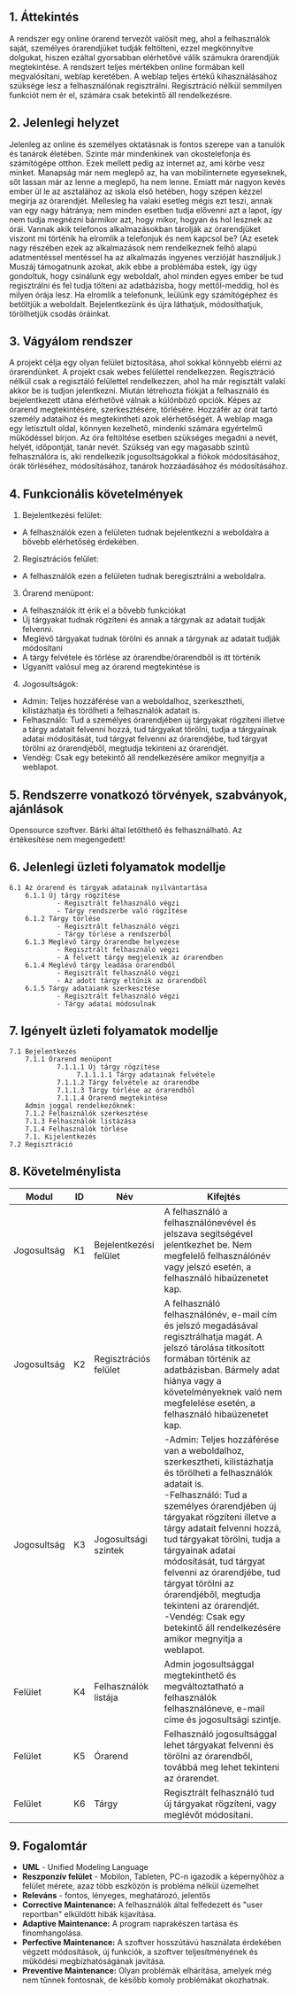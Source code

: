 ## 1. Áttekintés

A rendszer egy online órarend tervezőt valósít meg, ahol a felhasználók saját, személyes órarendjüket tudják feltölteni, ezzel megkönnyítve dolgukat, hiszen ezáltal gyorsabban elérhetővé válik számukra órarendjük megtekintése. 
A rendszert teljes mértékben online formában kell megvalósítani, weblap keretében. 
A weblap teljes értékű kihasználásához szüksége lesz a felhasználónak regisztrálni. 
Regisztráció nélkül semmilyen funkciót nem ér el, számára csak betekintő áll rendelkezésre.

## 2. Jelenlegi helyzet

Jelenleg az online és személyes oktatásnak is fontos szerepe van a tanulók és tanárok életében. Szinte már mindenkinek van okostelefonja és számítógépe otthon. 
Ezek mellett pedig az internet az, ami körbe vesz minket. Manapság már nem meglepő az, ha van mobilinternete egyeseknek, sőt lassan már az lenne a meglepő, ha nem lenne. 
Emiatt már nagyon kevés ember ül le az asztalához az iskola első hetében, hogy szépen kézzel megírja az órarendjét.
Mellesleg ha valaki esetleg mégis ezt teszi, annak van egy nagy hátránya; nem minden esetben tudja elővenni azt a lapot, így nem tudja megnézni bármikor azt, hogy mikor, hogyan és hol lesznek az órái.
Vannak akik telefonos alkalmazásokban tárolják az órarendjüket viszont mi történik ha elromlik a telefonjuk és nem kapcsol be?
(Az esetek nagy részében ezek az alkalmazások nem rendelkeznek felhő alapú adatmentéssel mentéssel ha az alkalmazás ingyenes verzióját használjuk.) 
Muszáj támogatnunk azokat, akik ebbe a problémába estek, így úgy gondoltuk, hogy csinálunk egy weboldalt, ahol minden egyes ember be tud regisztrálni és fel tudja tölteni az adatbázisba, hogy mettől-meddig, hol és milyen órája lesz. Ha elromlik a telefonunk, leülünk egy számítógéphez és betöltjük a weboldalt. 
Bejelentkezünk és újra láthatjuk, módosíthatjuk, törölhetjük csodás óráinkat.

## 3. Vágyálom rendszer 

A projekt célja egy olyan felület biztosítása, ahol sokkal könnyebb elérni az órarendünket. A projekt csak webes felülettel rendelkezzen. Regisztráció nélkül csak a regisztáló felülettel rendelkezzen, ahol ha már regisztált valaki akkor be is tudjon jelentkezni.
Miután létrehozta fiókját a felhasználó és bejelentkezett utána elérhetővé válnak a különböző opciók. Képes az órarend megtekintésére, szerkesztésére, törlésére. Hozzáfér az órát tartó személy adataihoz és megtekintheti azok elérhetőségét.
A weblap maga egy letisztult oldal, könnyen kezelhető, mindenki számára egyértelmű működéssel bírjon. Az óra feltöltése esetben szükséges megadni a nevét, helyét, időpontját, tanár nevét.
Szükség van egy magasabb szintű felhasználóra is, aki rendelkezik jogusoltságokkal a fiókok módosításához, órák törléséhez, módosításához, tanárok hozzáadásához és módosításához.

## 4. Funkcionális követelmények

1. Bejelentkezési felület:
 * A felhasználók ezen a felületen tudnak bejelentkezni a weboldalra a bővebb elérhetőség érdekében.
2. Regisztrációs felület:
 * A felhasználók ezen a felületen tudnak beregisztrálni a weboldalra.
3. Órarend menüpont:
 * A felhasználók itt érik el a bővebb funkciókat
 * Új tárgyakat tudnak rögzíteni és annak a tárgynak az adatait tudják felvenni.
 * Meglévő tárgyakat tudnak törölni és annak a tárgynak az adatait tudják módosítani
 * A tárgy felvétele és törlése az órarendbe/órarendből is itt történik
 * Ugyanitt valósul meg az órarend megtekintése is
4. Jogosultságok:
 * Admin: Teljes hozzáférése van a weboldalhoz, szerkesztheti, kilistázhatja és törölheti a felhasználók adatait is.
 * Felhasználó: Tud a személyes órarendjében új tárgyakat rögzíteni illetve a tárgy adatait felvenni hozzá, tud tárgyakat törölni, tudja a tárgyainak adatai módosítását, tud tárgyat felvenni az órarendjébe, tud tárgyat törölni az órarendjéből, megtudja tekinteni az órarendjét.
 * Vendég: Csak egy betekintő áll rendelkezésére amikor megnyitja a weblapot.

## 5. Rendszerre vonatkozó törvények, szabványok, ajánlások

Opensource szoftver. Bárki által letölthető és felhasználható. Az értékesítése nem megengedett!

## 6. Jelenlegi üzleti folyamatok modellje
    6.1 Az órarend és tárgyak adatainak nyilvántartása
        6.1.1 Új tárgy rögzítése
                - Regisztrált felhasználó végzi
                - Tárgy rendszerbe való rögzítése
        6.1.2 Tárgy törlése
                - Regisztrált felhasználó végzi
                - Tárgy törlése a rendszerből
        6.1.3 Meglévő tárgy órarendbe helyezése
                - Regisztrált felhasználó végzi
                - A felvett tárgy megjelenik az órarendben
        6.1.4 Meglévő tárgy leadása órarendből
                - Regisztrált felhasználó végzi
                - Az adott tárgy eltűnik az órarendből
        6.1.5 Tárgy adataiank szerkesztése
                - Regisztrált felhasználó végzi
                - Tárgy adatai módosulnak

## 7. Igényelt üzleti folyamatok modellje
    7.1 Bejelentkezés
        7.1.1 Órarend menüpont 
                7.1.1.1 Új tárgy rögzítése
                     7.1.1.1.1 Tárgy adatainak felvétele
                7.1.1.2 Tárgy felvétele az órarendbe
                7.1.1.3 Tárgy törlése az órarendből
                7.1.1.4 Órarend megtekintése
        Admin joggal rendelkezőknek:
        7.1.2 Felhasználók szerkesztése
        7.1.3 Felhasználók listázása
        7.1.4 Felhasználók törlése
        7.1. Kijelentkezés
    7.2 Regisztráció

## 8. Követelménylista

Modul | ID | Név | Kifejtés
--- | --- | --- | ----------------------------------------------------------------------
Jogosultság | K1 | Bejelentkezési felület | A felhasználó a felhasználónevével és jelszava segítségével jelentkezhet be. Nem megfelelő felhasználónév vagy jelszó esetén, a felhasználó hibaüzenetet kap.
Jogosultság | K2 | Regisztrációs felület | A felhasználó felhasználónév, e-mail cím és jelszó megadásával regisztrálhatja magát. A jelszó tárolása titkosított formában történik az adatbázisban. Bármely adat hiánya vagy a követelményeknek való nem megfelelése esetén, a felhasználó hibaüzenetet kap.
Jogosultság | K3 | Jogosultsági szintek | -Admin: Teljes hozzáférése van a weboldalhoz, szerkesztheti, kilistázhatja és törölheti a felhasználók adatait is. <br> -Felhasználó: Tud a személyes órarendjében új tárgyakat rögzíteni illetve a tárgy adatait felvenni hozzá, tud tárgyakat törölni, tudja a tárgyainak adatai módosítását, tud tárgyat felvenni az órarendjébe, tud tárgyat törölni az órarendjéből, megtudja tekinteni az órarendjét. <br> -Vendég: Csak egy betekintő áll rendelkezésére amikor megnyitja a weblapot.
Felület | K4 | Felhasználók listája | Admin jogosultsággal megtekinthető és megváltoztatható a felhasználók felhasználóneve, e-mail címe és jogosultsági szintje.
Felület | K5 | Órarend | Felhasználó jogosultsággal lehet tárgyakat felvenni és törölni az órarendből, továbbá meg lehet tekinteni az órarendet.
Felület | K6 | Tárgy | Regisztrált felhasználó tud új tárgyakat rögzíteni, vagy meglévőt módosítani.

## 9. Fogalomtár

- **UML** - Unified Modeling Language
- **Reszponzív felület** - Mobilon, Tableten, PC-n igazodik a
képernyőhöz a felület mérete, azaz több eszközön is probléma nélkül
üzemelhet
- **Releváns** - fontos, lényeges, meghatározó, jelentős
- **Corrective Maintenance:** A felhasználók által felfedezett és "user reportban"
elküldött hibák kijavítása.
- **Adaptive Maintenance:** A program naprakészen tartása és finomhangolása.
- **Perfective Maintenance:** A szoftver hosszútávú használata érdekében végzett
módosítások, új funkciók, a szoftver teljesítményének és működési
megbízhatóságának javítása.
- **Preventive Maintenance:** Olyan problémák elhárítása, amelyek még nem
tűnnek fontosnak, de később komoly problémákat okozhatnak.